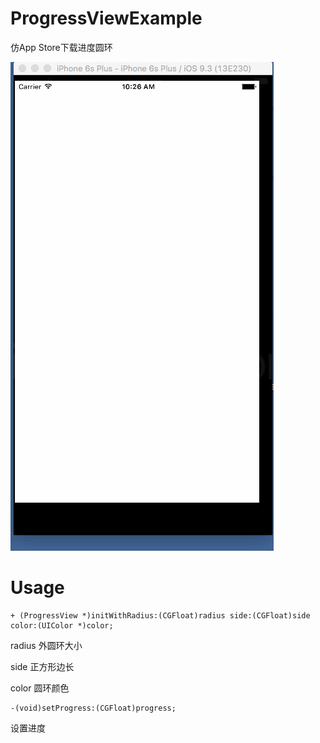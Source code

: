 # ProgressViewExample

仿App Store下载进度圆环

![演示图](circle.gif)

# Usage

```
+ (ProgressView *)initWithRadius:(CGFloat)radius side:(CGFloat)side color:(UIColor *)color;
```

radius 外圆环大小

side 正方形边长

color 圆环颜色


```
-(void)setProgress:(CGFloat)progress;
```

设置进度
